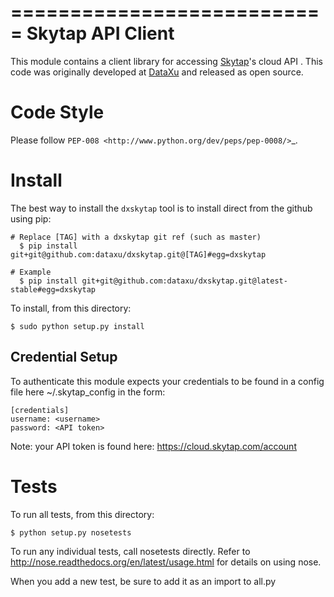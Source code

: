 ===========================
Skytap API Client
===========================

This module contains a client library for accessing
[Skytap](http://www.skytap.com)'s cloud API . This code was originally
developed at [DataXu](http://www.dataxu.com) and released as open source.

Code Style
==========

Please follow `PEP-008 <http://www.python.org/dev/peps/pep-0008/>`_.

Install
======

The best way to install the `dxskytap` tool is to install direct from the 
github using pip:

```
# Replace [TAG] with a dxskytap git ref (such as master)
  $ pip install git+git@github.com:dataxu/dxskytap.git@[TAG]#egg=dxskytap

# Example
  $ pip install git+git@github.com:dataxu/dxskytap.git@latest-stable#egg=dxskytap
```

To install, from this directory:

```
$ sudo python setup.py install
```

Credential Setup
----------------

To authenticate this module expects your credentials to be found in a
config file here \~/.skytap\_config in the form:

    [credentials]
    username: <username>
    password: <API token>

Note: your API token is found here: https://cloud.skytap.com/account

Tests
=====

To run all tests, from this directory:

```bash
$ python setup.py nosetests
```

To run any individual tests, call nosetests directly. Refer to 
http://nose.readthedocs.org/en/latest/usage.html for details on using nose.

When you add a new test, be sure to add it as an import to all.py


